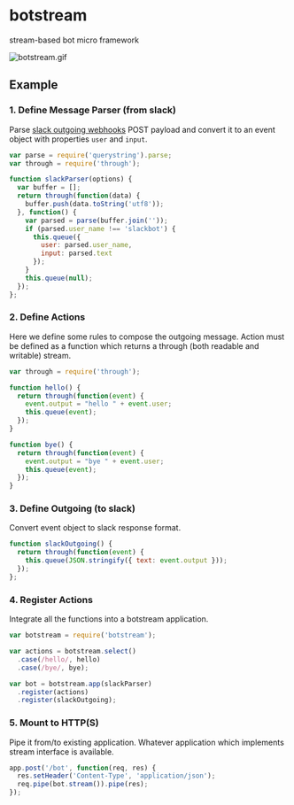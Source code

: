 # botstream

stream-based bot micro framework

![botstream.gif](https://cldup.com/gDtCRAqaNR.gif)

## Example

### 1. Define Message Parser (from slack)

Parse [slack outgoing webhooks](https://api.slack.com/outgoing-webhooks) POST payload and convert it to an event object with properties `user` and `input`.

```javascript
var parse = require('querystring').parse;
var through = require('through');

function slackParser(options) {
  var buffer = [];
  return through(function(data) {
    buffer.push(data.toString('utf8'));
  }, function() {
    var parsed = parse(buffer.join(''));
    if (parsed.user_name !== 'slackbot') {
      this.queue({
        user: parsed.user_name,
        input: parsed.text
      });
    }
    this.queue(null);
  });
};
```

### 2. Define Actions

Here we define some rules to compose the outgoing message. Action must be defined as a function which returns a through (both readable and writable) stream.

```javascript
var through = require('through');

function hello() {
  return through(function(event) {
    event.output = "hello " + event.user;
    this.queue(event);
  });
}

function bye() {
  return through(function(event) {
    event.output = "bye " + event.user;
    this.queue(event);
  });
}
```

### 3. Define Outgoing (to slack)

Convert event object to slack response format.

```javascript
function slackOutgoing() {
  return through(function(event) {
    this.queue(JSON.stringify({ text: event.output }));
  });
};
```

### 4. Register Actions

Integrate all the functions into a botstream application.

```javascript
var botstream = require('botstream');

var actions = botstream.select()
  .case(/hello/, hello)
  .case(/bye/, bye);

var bot = botstream.app(slackParser)
  .register(actions)
  .register(slackOutgoing);
```

### 5. Mount to HTTP(S)

Pipe it from/to existing application. Whatever application which implements stream interface is available.

```javascript
app.post('/bot', function(req, res) {
  res.setHeader('Content-Type', 'application/json');
  req.pipe(bot.stream()).pipe(res);
});
```
